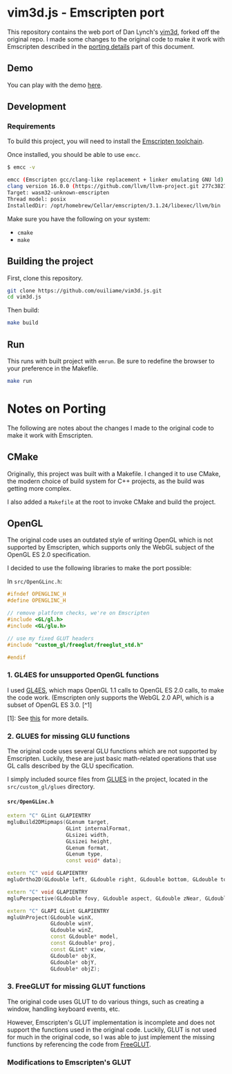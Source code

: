 # vim3d.js - Emscripten port

This repository contains the web port of Dan Lynch's [vim3d](https://github.com/pyramation/vim3d), forked off the original repo. I made some changes to the original code to make it work with Emscripten described in the [porting details](#porting) part of this document.

## Demo

You can play with the demo [here](https://ouiliame.github.io/vim3d.js/).

## Development

### Requirements

To build this project, you will need to install the [Emscripten toolchain](https://emscripten.org/docs/getting_started/downloads.html).

Once installed, you should be able to use `emcc`.

```bash
$ emcc -v

emcc (Emscripten gcc/clang-like replacement + linker emulating GNU ld) 3.1.24-git
clang version 16.0.0 (https://github.com/llvm/llvm-project.git 277c382760bf9575cfa2eac73d5ad1db91466d3f)
Target: wasm32-unknown-emscripten
Thread model: posix
InstalledDir: /opt/homebrew/Cellar/emscripten/3.1.24/libexec/llvm/bin
```

Make sure you have the following on your system:

- `cmake`
- `make`

## Building the project

First, clone this repository.

```bash
git clone https://github.com/ouiliame/vim3d.js.git
cd vim3d.js
```

Then build:

```bash
make build
```

## Run

This runs with built project with `emrun`. Be sure to redefine the browser to your preference in the Makefile.

```bash
make run
```

# Notes on Porting

The following are notes about the changes I made to the original code to make it work with Emscripten.

## CMake

Originally, this project was built with a Makefile. I changed it to use CMake, the modern choice of build system for C++ projects, as the build was getting more complex.

I also added a `Makefile` at the root to invoke CMake and build the project.

## OpenGL

The original code uses an outdated style of writing OpenGL which is not supported by Emscripten, which supports only the WebGL subject of the OpenGL ES 2.0 specification.

I decided to use the following libraries to make the port possible:

In `src/OpenGLinc.h`:

```c
#ifndef OPENGLINC_H
#define OPENGLINC_H

// remove platform checks, we're on Emscripten
#include <GL/gl.h>
#include <GL/glu.h>

// use my fixed GLUT headers
#include "custom_gl/freeglut/freeglut_std.h"

#endif
```

### 1. GL4ES for unsupported OpenGL functions

I used [GL4ES](https://github.com/ptitSeb/gl4es), which maps OpenGL 1.1 calls to OpenGL ES 2.0 calls, to make the code work. (Emscripten only supports the WebGL 2.0 API, which is a subset of OpenGL ES 3.0. [^1]

[1]: See [this](https://emscripten.org/docs/porting/guidelines/function_pointer_issues.html#opengl-and-webgl) for more details.

### 2. GLUES for missing GLU functions

The original code uses several GLU functions which are not supported by Emscripten. Luckily, these are just basic math-related operations that use GL calls described by the GLU specification.

I simply included source files from [GLUES](https://github.com/ptitSeb/glues) in the project, located in the `src/custom_gl/glues` directory.

#### `src/OpenGLinc.h`

```cpp
extern "C" GLint GLAPIENTRY
mgluBuild2DMipmaps(GLenum target,
                   GLint internalFormat,
                   GLsizei width,
                   GLsizei height,
                   GLenum format,
                   GLenum type,
                   const void* data);

extern "C" void GLAPIENTRY
mgluOrtho2D(GLdouble left, GLdouble right, GLdouble bottom, GLdouble top);

extern "C" void GLAPIENTRY
mgluPerspective(GLdouble fovy, GLdouble aspect, GLdouble zNear, GLdouble zFar);

extern "C" GLAPI GLint GLAPIENTRY
mgluUnProject(GLdouble winX,
              GLdouble winY,
              GLdouble winZ,
              const GLdouble* model,
              const GLdouble* proj,
              const GLint* view,
              GLdouble* objX,
              GLdouble* objY,
              GLdouble* objZ);
```

### 3. FreeGLUT for missing GLUT functions

The original code uses GLUT to do various things, such as creating a window, handling keyboard events, etc.

However, Emscripten's GLUT implementation is incomplete and does not support the functions used in the original code.
Luckily, GLUT is not used for much in the original code, so I was able to just implement the missing functions by referencing the code from [FreeGLUT](https://github.com/FreeGLUTProject/freeglut).

### Modifications to Emscripten's GLUT
